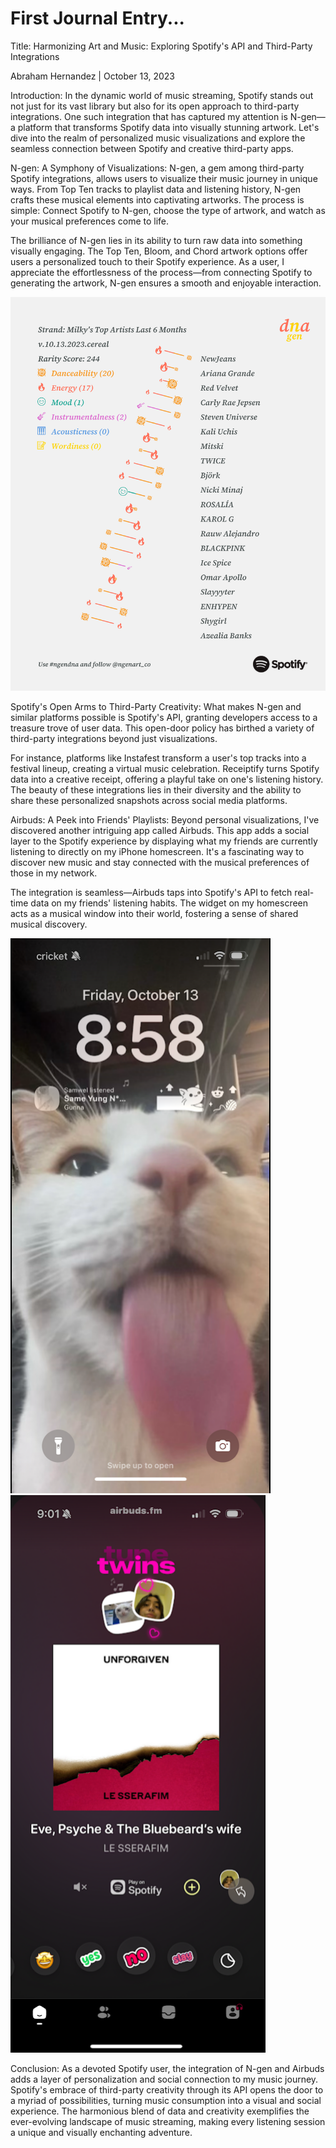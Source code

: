 # First Journal Entry...
Title: Harmonizing Art and Music: Exploring Spotify's API and Third-Party Integrations

Abraham Hernandez | October 13, 2023

Introduction:
In the dynamic world of music streaming, Spotify stands out not just for its vast library but also for its open approach to third-party integrations. One such integration that has captured my attention is N-gen—a platform that transforms Spotify data into visually stunning artwork. Let's dive into the realm of personalized music visualizations and explore the seamless connection between Spotify and creative third-party apps.

N-gen: A Symphony of Visualizations:
N-gen, a gem among third-party Spotify integrations, allows users to visualize their music journey in unique ways. From Top Ten tracks to playlist data and listening history, N-gen crafts these musical elements into captivating artworks. The process is simple: Connect Spotify to N-gen, choose the type of artwork, and watch as your musical preferences come to life.

The brilliance of N-gen lies in its ability to turn raw data into something visually engaging. The Top Ten, Bloom, and Chord artwork options offer users a personalized touch to their Spotify experience. As a user, I appreciate the effortlessness of the process—from connecting Spotify to generating the artwork, N-gen ensures a smooth and enjoyable interaction.

![N-Gen DNA Top Artists Last 6 Months](/assets/N-Gen%20DNA%20Top%20Artists%20Last%206%20Months.png)

Spotify's Open Arms to Third-Party Creativity:
What makes N-gen and similar platforms possible is Spotify's API, granting developers access to a treasure trove of user data. This open-door policy has birthed a variety of third-party integrations beyond just visualizations.

For instance, platforms like Instafest transform a user's top tracks into a festival lineup, creating a virtual music celebration. Receiptify turns Spotify data into a creative receipt, offering a playful take on one's listening history. The beauty of these integrations lies in their diversity and the ability to share these personalized snapshots across social media platforms.

Airbuds: A Peek into Friends' Playlists:
Beyond personal visualizations, I've discovered another intriguing app called Airbuds. This app adds a social layer to the Spotify experience by displaying what my friends are currently listening to directly on my iPhone homescreen. It's a fascinating way to discover new music and stay connected with the musical preferences of those in my network.

The integration is seamless—Airbuds taps into Spotify's API to fetch real-time data on my friends' listening habits. The widget on my homescreen acts as a musical window into their world, fostering a sense of shared musical discovery.

![Screenshot of my Homescreen](/assets/Homescreen.png)
![Screenshot of Trending Songs with my Friends](/assets/Trending%20songs.png)

Conclusion:
As a devoted Spotify user, the integration of N-gen and Airbuds adds a layer of personalization and social connection to my music journey. Spotify's embrace of third-party creativity through its API opens the door to a myriad of possibilities, turning music consumption into a visual and social experience. The harmonious blend of data and creativity exemplifies the ever-evolving landscape of music streaming, making every listening session a unique and visually enchanting adventure.
